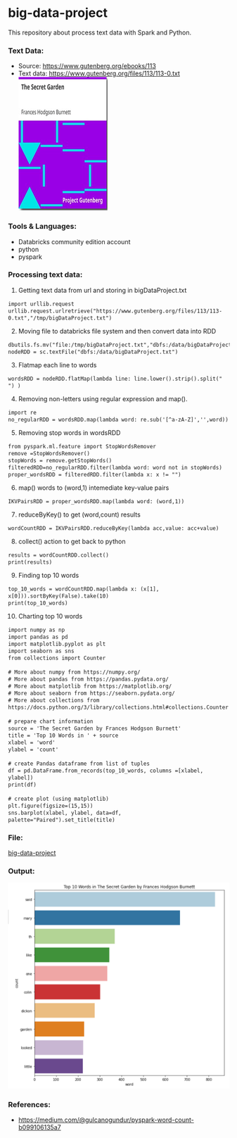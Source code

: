 # big-data-project
This repository about process text data with Spark and Python.

### Text Data:
- Source:  https://www.gutenberg.org/ebooks/113
- Text data: https://www.gutenberg.org/files/113/113-0.txt  
![dataset](./dataset.png)
### Tools & Languages:
 - Databricks community edition account
 - python
 - pyspark

### Processing text data:
 
1. Getting text data from url and storing in bigDataProject.txt
```
import urllib.request
urllib.request.urlretrieve("https://www.gutenberg.org/files/113/113-0.txt","/tmp/bigDataProject.txt")
```
2. Moving file to databricks file system and then convert data into RDD
```
dbutils.fs.mv("file:/tmp/bigDataProject.txt","dbfs:/data/bigDataProject.txt")
nodeRDD = sc.textFile("dbfs:/data/bigDataProject.txt")
```
3. Flatmap each line to words
``` 
wordsRDD = nodeRDD.flatMap(lambda line: line.lower().strip().split(" ") )
```
4. Removing non-letters using regular expression and map().
```
import re
no_regularRDD = wordsRDD.map(lambda word: re.sub('[^a-zA-Z]','',word))
```
5. Removing stop words in wordsRDD
```
from pyspark.ml.feature import StopWordsRemover
remove =StopWordsRemover()
stopWords = remove.getStopWords()
filteredRDD=no_regularRDD.filter(lambda word: word not in stopWords)
proper_wordsRDD = filteredRDD.filter(lambda x: x != "")
```
6. map() words to (word,1) intemediate key-value pairs
```
IKVPairsRDD = proper_wordsRDD.map(lambda word: (word,1))
```
7. reduceByKey() to get (word,count) results
```
wordCountRDD = IKVPairsRDD.reduceByKey(lambda acc,value: acc+value)
```
8. collect() action to get back to python
```
results = wordCountRDD.collect()
print(results)
```
9. Finding top 10 words
```
top_10_words = wordCountRDD.map(lambda x: (x[1], x[0])).sortByKey(False).take(10)
print(top_10_words)
```
10. Charting top 10 words
```
import numpy as np
import pandas as pd
import matplotlib.pyplot as plt
import seaborn as sns
from collections import Counter

# More about numpy from https://numpy.org/
# More about pandas from https://pandas.pydata.org/
# More about matplotlib from https://matplotlib.org/
# More about seaborn from https://seaborn.pydata.org/
# More about collections from https://docs.python.org/3/library/collections.html#collections.Counter

# prepare chart information
source = 'The Secret Garden by Frances Hodgson Burnett'
title = 'Top 10 Words in ' + source
xlabel = 'word'
ylabel = 'count'

# create Pandas dataframe from list of tuples
df = pd.DataFrame.from_records(top_10_words, columns =[xlabel, ylabel]) 
print(df)

# create plot (using matplotlib)
plt.figure(figsize=(15,15))
sns.barplot(xlabel, ylabel, data=df, palette="Paired").set_title(title)
```
### File: 
[big-data-project](./big-data-project.ipynb)

### Output:
![output](output.png)
### References:
- https://medium.com/@gulcanogundur/pyspark-word-count-b099106135a7



